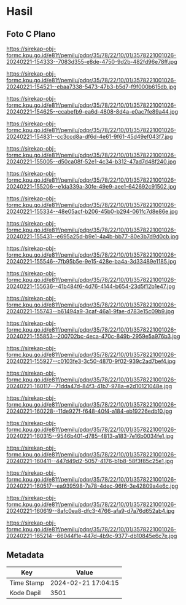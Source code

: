 # Hasil

## Foto C Plano

https://sirekap-obj-formc.kpu.go.id/e81f/pemilu/pdpr/35/78/22/10/01/3578221001026-20240221-154333--7083d355-e8de-4750-9d2b-482fd96e78ff.jpg

https://sirekap-obj-formc.kpu.go.id/e81f/pemilu/pdpr/35/78/22/10/01/3578221001026-20240221-154521--ebaa7338-5473-47b3-b5d7-f9f000b615db.jpg

https://sirekap-obj-formc.kpu.go.id/e81f/pemilu/pdpr/35/78/22/10/01/3578221001026-20240221-154625--ccabefb9-ea6d-4808-8d4a-e0ac7fe89a44.jpg

https://sirekap-obj-formc.kpu.go.id/e81f/pemilu/pdpr/35/78/22/10/01/3578221001026-20240221-154831--cc3ccd8a-df6d-4e61-9f61-45d49ef043f7.jpg

https://sirekap-obj-formc.kpu.go.id/e81f/pemilu/pdpr/35/78/22/10/01/3578221001026-20240221-155005--d50ca08f-52e1-4c34-b312-47ad7d48f240.jpg

https://sirekap-obj-formc.kpu.go.id/e81f/pemilu/pdpr/35/78/22/10/01/3578221001026-20240221-155206--e1da339a-30fe-49e9-aee1-642692c91502.jpg

https://sirekap-obj-formc.kpu.go.id/e81f/pemilu/pdpr/35/78/22/10/01/3578221001026-20240221-155334--48e05acf-b206-45b0-b294-061fc7d8e86e.jpg

https://sirekap-obj-formc.kpu.go.id/e81f/pemilu/pdpr/35/78/22/10/01/3578221001026-20240221-155431--e695a25d-b9e1-4a4b-bb77-80e3b7d9d0cb.jpg

https://sirekap-obj-formc.kpu.go.id/e81f/pemilu/pdpr/35/78/22/10/01/3578221001026-20240221-155546--7fb95b5e-9e15-428e-ba4a-3d33489e1185.jpg

https://sirekap-obj-formc.kpu.go.id/e81f/pemilu/pdpr/35/78/22/10/01/3578221001026-20240221-155636--41b484f6-4d76-4144-b654-23d5f12b1e47.jpg

https://sirekap-obj-formc.kpu.go.id/e81f/pemilu/pdpr/35/78/22/10/01/3578221001026-20240221-155743--b61494a9-3caf-46a1-9fae-d783e15c09b9.jpg

https://sirekap-obj-formc.kpu.go.id/e81f/pemilu/pdpr/35/78/22/10/01/3578221001026-20240221-155853--200702bc-4eca-470c-849b-2959e5a976b3.jpg

https://sirekap-obj-formc.kpu.go.id/e81f/pemilu/pdpr/35/78/22/10/01/3578221001026-20240221-155927--c0103fe3-3c50-4870-9f02-939c2ad7bef4.jpg

https://sirekap-obj-formc.kpu.go.id/e81f/pemilu/pdpr/35/78/22/10/01/3578221001026-20240221-160117--71dda47d-84f3-41b7-978a-e2d10121048e.jpg

https://sirekap-obj-formc.kpu.go.id/e81f/pemilu/pdpr/35/78/22/10/01/3578221001026-20240221-160228--11de927f-f648-40f4-a184-eb19226edb10.jpg

https://sirekap-obj-formc.kpu.go.id/e81f/pemilu/pdpr/35/78/22/10/01/3578221001026-20240221-160315--9546b401-d785-4813-a183-7e16b0034fe1.jpg

https://sirekap-obj-formc.kpu.go.id/e81f/pemilu/pdpr/35/78/22/10/01/3578221001026-20240221-160411--447d49d2-5057-4176-b1b8-58f3f85c25e1.jpg

https://sirekap-obj-formc.kpu.go.id/e81f/pemilu/pdpr/35/78/22/10/01/3578221001026-20240221-160517--ea939598-7a78-4dec-96f6-3e42809a4e6c.jpg

https://sirekap-obj-formc.kpu.go.id/e81f/pemilu/pdpr/35/78/22/10/01/3578221001026-20240221-160619--8afc0ea8-dfc3-4766-afa9-d7a76d652ab4.jpg

https://sirekap-obj-formc.kpu.go.id/e81f/pemilu/pdpr/35/78/22/10/01/3578221001026-20240221-165214--66044f1e-447d-4b9c-9377-db10845e6c7e.jpg


## Metadata

| Key        | Value               |
| ---------- | ------------------- |
| Time Stamp | 2024-02-21 17:04:15 |
| Kode Dapil | 3501                |



